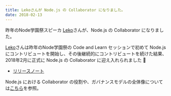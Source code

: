 ```yaml
---
title: Lekoさんが Node.js の Collaborator になりました。
date: 2018-02-13
---
```


昨年のNode学園祭スピーカ [Leko][]さんが、Node.js の Collaborator になりました。

[Leko][]さんは昨年のNode学園祭の Code and Learn セッションで初めて Node.js にコントリビュートを開始し、その後継続的にコントリビュートを続けた結果、2018年2月に正式に Node.js の Collaborator に迎え入れられました 🎉

- [リリースノート](https://nodejs.org/en/blog/release/v9.5.0/)

Node.js における Collaborator の役割や、ガバナンスモデルの全体像については[こちら](https://nodejs.org/en/about/governance/)を参照。

[Leko]: https://github.com/leko
